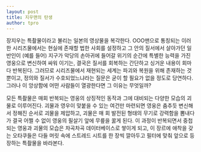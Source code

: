 ```yaml
---
layout: post
title: 지우맨의 탄생
author: tpro
---
```


장지우는 특촬물이라고 불리는 일본의 영상물을 복각한다. OOO맨으로 통칭되는 이러한 시리즈물에서는 현실에 존재할 법한 사회를 설정하고 그 안의 질서에서 살아가던 일반인이 (예를 들어) 지구가 악당의 손아귀에 들어갈 위기의 순간에 특별한 능력을 가진 영웅으로 변신하여 싸워 이기는, 결국은 질서를 회복하는 간단하고 싱거운 내용이 회마다 반복된다. 그러므로 시리즈물에서 재현되는 세계는 파괴와 복원을 위해 존재하는 것 뿐이고, 정의와 질서가 수호되었느냐라는 질문은 굳이 할 필요가 없을 정도로 당연하다. 그러나 이 앙상함에 어떤 사람들이 열광한다면 그 이유는 무엇일까?

모든 특촬물은 매회 반복되는 영웅의 상징적인 동작과 그에 대비되는 다양한 모습의 괴물로 이루어진다. 괴물과 영우이 맞붙을 수 있는 여건만 마련되면 영웅은 춤추듯 변신해서 정해진 순서로 괴물을 제압하고, 괴물은 매 회 발전된 형태의 무기로 강력함을 뽐내다가 결국 어쩔 수 없이 영웅의 필살기 앞에 무릎을 꿇게 된다. 이 과정이 반복되면서 중첩되는 영웅과 괴물의 모습은 차곡차곡 데이터베이스로 쌓이게 되고, 이 장르에 애착을 갖는 오타쿠들은 다들 머릿 속에 스트레드 시트를 한 장씩 깔아두고 필터에 맞춰 앞으로 등장하는 특촬물을 바라본다.